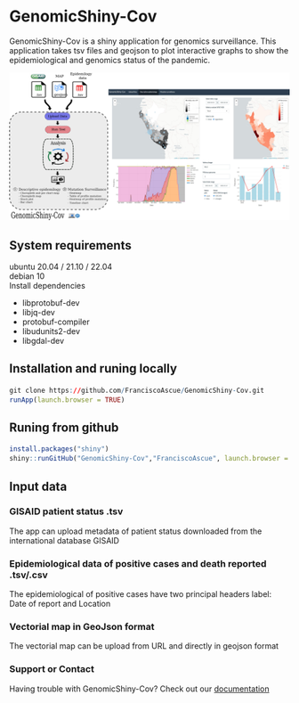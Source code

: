 # GenomicShiny-Cov

GenomicShiny-Cov is a shiny application for genomics surveillance. This application takes tsv files and geojson to plot interactive graphs to show the epidemiological and genomics status of the pandemic.

![](img/g676.png)

## System requirements

ubuntu 20.04 / 21.10 / 22.04  
debian 10  
Install dependencies  
  - libprotobuf-dev  
  - libjq-dev  
  - protobuf-compiler  
  - libudunits2-dev  
  - libgdal-dev  

## Installation and runing locally

```r 
git clone https://github.com/FranciscoAscue/GenomicShiny-Cov.git
runApp(launch.browser = TRUE) 
```
## Runing from github 

```r
install.packages("shiny")
shiny::runGitHub("GenomicShiny-Cov","FranciscoAscue", launch.browser = TRUE)
```
## Input data

### GISAID patient status .tsv   
The app can upload metadata of patient status downloaded from the international database GISAID

### Epidemiological data of positive cases and death reported .tsv/.csv   
The epidemiological of positive cases have two principal headers label: Date of report and Location 

### Vectorial map in GeoJson format   
The vectorial map can be upload from URL and directly in geojson format  

### Support or Contact

Having trouble with GenomicShiny-Cov? Check out our [documentation](https://docs.github.com/categories/github-pages-basics/) 

